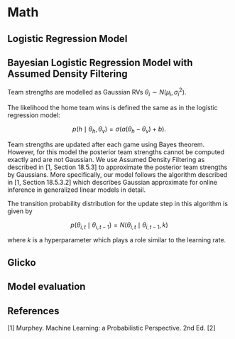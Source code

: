 # Math

## Logistic Regression Model




## Bayesian Logistic Regression Model with Assumed Density Filtering

Team strengths are modelled as Gaussian RVs $\theta_i \sim N( \mu_i, \sigma_i^2)$.

The likelihood the home team wins is defined the same as in the logistic regression model:

$$ p(h \mid \theta_h, \theta_v) = \sigma(a (\theta_h - \theta_v) + b).$$

Team strengths are updated after each game using Bayes theorem.
However, for this model the posterior team strengths cannot be computed exactly and are not Gaussian.
We use Assumed Density Filtering as described in [1, Section 18.5.3] to approximate the posterior team strengths by Gaussians.
More specifically, our model follows the algorithm described in [1, Section 18.5.3.2] which describes Gaussian approximate for online inference in generalized linear models in detail.

The transition probability distribution for the update step in this algorithm is given by

$$ p(\theta_{i,t} \mid \theta_{i, t-1}) = N(\theta_{i,t} \mid \theta_{i,t-1} , k)$$

where $k$ is a hyperparameter which plays a role similar to the learning rate.


## Glicko


## Model evaluation


## References

[1] Murphey. Machine Learning: a Probabilistic Perspective. 2nd Ed.
[2] 